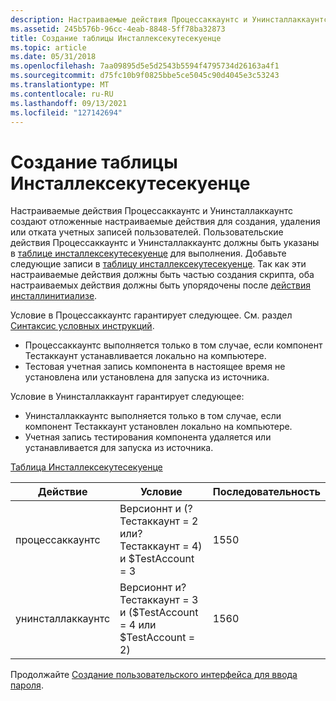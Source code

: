```yaml
---
description: Настраиваемые действия Процессаккаунтс и Унинсталлаккаунтс создают отложенные настраиваемые действия для создания, удаления или отката учетных записей пользователей.
ms.assetid: 245b576b-96cc-4eab-8848-5ff78ba32873
title: Создание таблицы Инсталлексекутесекуенце
ms.topic: article
ms.date: 05/31/2018
ms.openlocfilehash: 7aa09895d5e5d2543b5594f4795734d26163a4f1
ms.sourcegitcommit: d75fc10b9f0825bbe5ce5045c90d4045e3c53243
ms.translationtype: MT
ms.contentlocale: ru-RU
ms.lasthandoff: 09/13/2021
ms.locfileid: "127142694"
---
```

# <a name="authoring-the-installexecutesequence-table"></a>Создание таблицы Инсталлексекутесекуенце

Настраиваемые действия Процессаккаунтс и Унинсталлаккаунтс создают отложенные настраиваемые действия для создания, удаления или отката учетных записей пользователей. Пользовательские действия Процессаккаунтс и Унинсталлаккаунтс должны быть указаны в [таблице инсталлексекутесекуенце](installexecutesequence-table.md) для выполнения. Добавьте следующие записи в [таблицу инсталлексекутесекуенце](installexecutesequence-table.md). Так как эти настраиваемые действия должны быть частью создания скрипта, оба настраиваемых действия должны быть упорядочены после [действия инсталлинитиализе](installinitialize-action.md).

Условие в Процессаккаунтс гарантирует следующее. См. раздел [Синтаксис условных инструкций](conditional-statement-syntax.md).

-   Процессаккаунтс выполняется только в том случае, если компонент Тестаккаунт устанавливается локально на компьютере.
-   Тестовая учетная запись компонента в настоящее время не установлена или установлена для запуска из источника.

Условие в Унинсталлаккаунт гарантирует следующее:

-   Унинсталлаккаунтс выполняется только в том случае, если компонент Тестаккаунт установлен локально на компьютере.
-   Учетная запись тестирования компонента удаляется или устанавливается для запуска из источника.

[Таблица Инсталлексекутесекуенце](installexecutesequence-table.md)



| Действие            | Условие                                                           | Последовательность |
|-------------------|---------------------------------------------------------------------|----------|
| процессаккаунтс   | Версионнт и (? Тестаккаунт = 2 или? Тестаккаунт = 4) и $TestAccount = 3 | 1550     |
| унинсталлаккаунтс | Версионнт и? Тестаккаунт = 3 и ($TestAccount = 4 или $TestAccount = 2) | 1560     |



 

Продолжайте [Создание пользовательского интерфейса для ввода пароля](authoring-the-user-interface-for-password-input.md).

 

 



